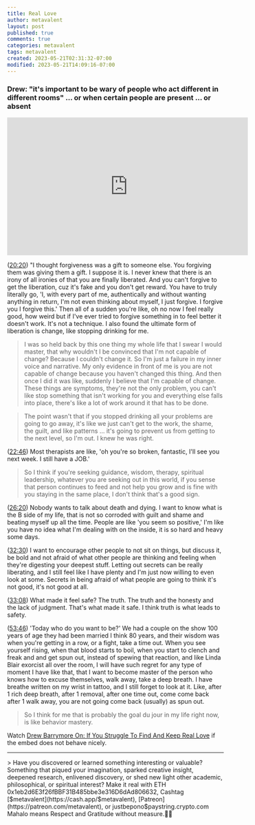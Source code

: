 ```yaml
---
title: Real Love
author: metavalent
layout: post
published: true
comments: true
categories: metavalent
tags: metavalent
created: 2023-05-21T02:31:32-07:00
modified: 2023-05-21T14:09:16-07:00
---
```


### Drew: "it's important to be wary of people who act different in different rooms" ... or when certain people are present ... or absent

<iframe id="ytplayer" type="text/html "loading="lazy" width="560" height="320"
  src="https://www.youtube.com/embed/qqoPCBnpfSI?autoplay=1"
  frameborder="0"></iframe>

([20:20](https://youtu.be/qqoPCBnpfSI?t=20m20s)) "I thought forgiveness was a gift to someone else. You forgiving them was giving them a gift. I suppose it is. I never knew that there is an irony of all ironies of that you are finally liberated. And you can't forgive to get the liberation, cuz it's fake and you don't get reward. You have to truly literally go, 'I, with every part of me, authentically and without wanting anything in return, I'm not even thinking about myself, I just forgive. I forgive you I forgive this.' Then all of a sudden you're like, oh no now I feel really good, how weird but if I've ever tried to forgive something in to feel better it doesn't work. It's not a technique. I also found the ultimate form of liberation is change, like stopping drinking for me.

> I was so held back by this one thing my whole life that I swear I would master, that why wouldn't I be convinced that I'm not capable of change? Because I couldn't change it. So I'm just a failure in my inner voice and narrative. My only evidence in front of me is you are not capable of change because you haven't changed this thing. And then once I did it was like, suddenly I believe that I'm capable of change. These things are symptoms, they're not the only problem, you can't like stop something that isn't working for you and everything else falls into place, there's like a lot of work around it that has to be done.  

> The point wasn't that if you stopped drinking all your problems are going to go away, it's like we just can't get to the work, the shame, the guilt, and like patterns ... it's going to prevent us from getting to the next level, so I'm out. I knew he was right.

([22:46](https://youtu.be/qqoPCBnpfSI?t=22m45s)) Most therapists are like, 'oh you're so broken, fantastic, I'll see you next week. I still have a JOB.'

> So I think if you're seeking guidance, wisdom, therapy, spiritual leadership, whatever you are seeking out in this world, if you sense that person continues to feed and not help you grow and is fine with you staying in the same place, I don't think that's a good sign.

([26:20](https://youtu.be/qqoPCBnpfSI?t=26m20s)) Nobody wants to talk about death and dying. I want to know what is the B side of my life, that is not so corroded with guilt and shame and beating myself up all the time. People are like 'you seem so positive,' I'm like you have no idea what I'm dealing with on the inside, it is so hard and heavy some days.

([32:30](https://youtu.be/qqoPCBnpfSI?t=32m30s)) I want to encourage other people to not sit on things, but discuss it, be bold and not afraid of what other people are thinking and feeling when they're digesting your deepest stuff.  Letting out secrets can be really liberating, and I still feel like I have plenty and I'm just now willing to even look at some. Secrets in being afraid of what people are going to think it's not good, it's not good at all.

([33:08](https://youtu.be/qqoPCBnpfSI?t=33m08s)) What made it feel safe? The truth. The truth and the honesty and the lack of judgment. That's what made it safe. I think truth is what leads to safety.

([53:46](https://youtu.be/qqoPCBnpfSI?t=3226)) 'Today who do you want to be?' We had a couple on the show 100 years of age they had been married I think 80 years, and their wisdom was when you're getting in a row, or a fight, take a time out. When you see yourself rising, when that blood starts to boil, when you start to clench and freak and and get spun out, instead of spewing that reaction, and like Linda Blair exorcist all over the room, I will have such regret for any type of moment I have like that, that I want to become master of the person who knows how to excuse themselves, walk away, take a deep breath. I have breathe written on my wrist in tattoo, and I still forget to look at it. Like, after 1 rich deep breath, after 1 removal, after one time out, come come back after 1 walk away, you are not going come back (usually) as spun out.

> So I think for me that is probably the goal du jour in my life right now, is like behavior mastery.

Watch [Drew Barrymore On: If You Struggle To Find And Keep Real Love](https://youtu.be/qqoPCBnpfSI) if the embed does not behave nicely.

<!-- For custom thumbnail
![alt text](/assets/images/image.jpg "title")
-->

<p></p>
<p></p>
<p></p>
<p></p>

<hr />
> Have you discovered or learned something interesting or valuable? Something that piqued your imagination, sparked creative insight, deepened research, enlivened discovery, or shed new light other academic, philosophical, or spiritual interest? Make it real with ETH 0x1eb2d6E3f26fBBF31B485bbe3e316D6dAd806632, Cashtag [$metavalent](https://cash.app/$metavalent), [Patreon](https://patreon.com/metavalent), or justbepono$paystring.crypto.com Mahalo means Respect and Gratitude without measure.🙏🏼
